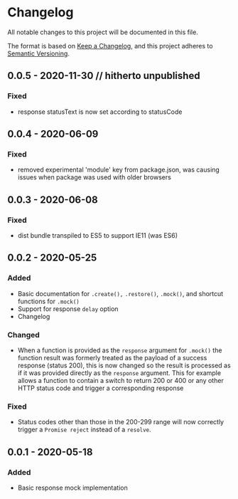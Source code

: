 # Changelog
All notable changes to this project will be documented in this file.

The format is based on [Keep a Changelog](https://keepachangelog.com/en/1.0.0/),
and this project adheres to [Semantic Versioning](https://semver.org/spec/v2.0.0.html).

## 0.0.5 - 2020-11-30 // hitherto unpublished
### Fixed
- response statusText is now set according to statusCode

## 0.0.4 - 2020-06-09
### Fixed
- removed experimental 'module' key from package.json, was causing issues when package was used with older browsers

## 0.0.3 - 2020-06-08
### Fixed
- dist bundle transpiled to ES5 to support IE11 (was ES6)

## 0.0.2 - 2020-05-25
### Added
- Basic documentation for `.create(),` `.restore()`, `.mock()`, and shortcut functions for `.mock()`
- Support for response `delay` option
- Changelog

### Changed
- When a function is provided as the `response` argument for `.mock()` the function result was formerly treated as the payload of a success response (status 200), this is now changed so the result is processed as if it was provided directly as the `response` argument. This for example allows a function to contain a switch to return 200 or 400 or any other HTTP status code and trigger a corresponding response

### Fixed
- Status codes other than those in the 200-299 range will now correctly trigger a `Promise reject` instead of a `resolve`.

## 0.0.1 - 2020-05-18
### Added
- Basic response mock implementation
